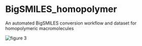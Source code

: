 # BigSMILES_homopolymer
An automated BigSMILES conversion workflow and dataset for homopolymeric macromolecules

![figure 3](https://github.com/CDAL-SChoi/BigSMILES_homopolymer/assets/50295574/c4a513b2-bf22-463e-801c-ad271990b358)
